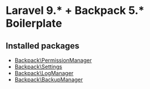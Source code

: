 # Laravel 9.* + Backpack 5.* Boilerplate

## Installed packages

- [Backpack\PermissionManager](https://github.com/Laravel-Backpack/PermissionManager)
- [Backpack\Settings](https://github.com/Laravel-Backpack/Settings)
- [Backpack\LogManager](https://github.com/Laravel-Backpack/LogManager)
- [Backpack\BackupManager](https://github.com/Laravel-Backpack/BackupManager)
